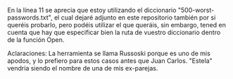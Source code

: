En la línea 11 se aprecia que estoy utilizando el diccionario "500-worst-passwords.txt", el cual dejaré adjunto en este repositorio también por si queréis probarlo, pero podéis utilizar el que queráis, sin embargo, tened en cuenta que hay que especificar bien la ruta de vuestro diccionario dentro de la función Open.

Aclaraciones: La herramienta se llama Russoski porque es uno de mis apodos, y lo prefiero para estos casos antes que Juan Carlos. "Estela" vendría siendo el nombre de una de mis ex-parejas.